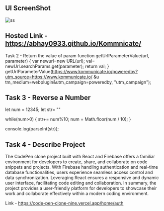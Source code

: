 ## UI ScreenShot
![ss](https://github.com/abhay0933/Kommunicate-assignment/assets/127731916/8c519b79-20c7-4444-9469-cb18522741a4)

## Hosted Link - https://abhay0933.github.io/Kommnicate/
Task 2 - Return the value of param
function getUrlParameterValue(url, parameter) {
var newurl=new URL(url);
val= newUrl.searchParams.get(parameter);
return val; }
getUrlParameterValue(https://www.kommunicate.io/poweredby?utm_source=https://www.kommunicate.io/ &u tm_medium=webplugin&utm_campaign=poweredby, "utm_campaign");

## Task 3 - Reverse a Number
let num = 12345;
let str= ""

while(num>0) { 
str+= num%10;
num = Math.floor(num / 10); }

console.log(parseInt(str));

## Task 4 - Describe Project
The CodePen clone project built with React and Firebase offers a familiar environment for developers to create, share, and collaborate on code snippets and projects. With Firebase
handling authentication and real-time database functionalities, users experience seamless access control and data synchronization. Leveraging React ensures a responsive and dynamic 
user interface, facilitating code editing and collaboration. In summary, the project provides a user-friendly platform for developers to showcase their work and collaborate effectively
within a modern coding environment.

Link - https://code-pen-clone-nine.vercel.app/home/auth
